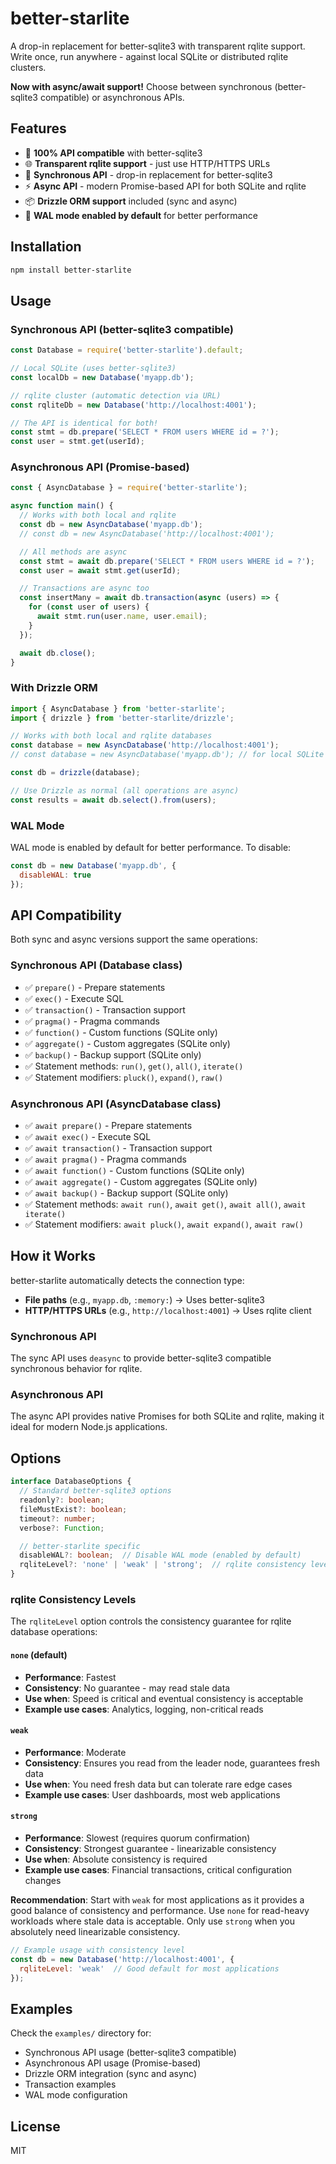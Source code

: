 # better-starlite

A drop-in replacement for better-sqlite3 with transparent rqlite support. Write once, run anywhere - against local SQLite or distributed rqlite clusters.

**Now with async/await support!** Choose between synchronous (better-sqlite3 compatible) or asynchronous APIs.

## Features

- 🎯 **100% API compatible** with better-sqlite3
- 🌐 **Transparent rqlite support** - just use HTTP/HTTPS URLs
- 🚀 **Synchronous API** - drop-in replacement for better-sqlite3
- ⚡ **Async API** - modern Promise-based API for both SQLite and rqlite
- 📦 **Drizzle ORM support** included (sync and async)
- 🔄 **WAL mode enabled by default** for better performance

## Installation

```bash
npm install better-starlite
```

## Usage

### Synchronous API (better-sqlite3 compatible)

```javascript
const Database = require('better-starlite').default;

// Local SQLite (uses better-sqlite3)
const localDb = new Database('myapp.db');

// rqlite cluster (automatic detection via URL)
const rqliteDb = new Database('http://localhost:4001');

// The API is identical for both!
const stmt = db.prepare('SELECT * FROM users WHERE id = ?');
const user = stmt.get(userId);
```

### Asynchronous API (Promise-based)

```javascript
const { AsyncDatabase } = require('better-starlite');

async function main() {
  // Works with both local and rqlite
  const db = new AsyncDatabase('myapp.db');
  // const db = new AsyncDatabase('http://localhost:4001');

  // All methods are async
  const stmt = await db.prepare('SELECT * FROM users WHERE id = ?');
  const user = await stmt.get(userId);

  // Transactions are async too
  const insertMany = await db.transaction(async (users) => {
    for (const user of users) {
      await stmt.run(user.name, user.email);
    }
  });

  await db.close();
}
```

### With Drizzle ORM

```typescript
import { AsyncDatabase } from 'better-starlite';
import { drizzle } from 'better-starlite/drizzle';

// Works with both local and rqlite databases
const database = new AsyncDatabase('http://localhost:4001');
// const database = new AsyncDatabase('myapp.db'); // for local SQLite

const db = drizzle(database);

// Use Drizzle as normal (all operations are async)
const results = await db.select().from(users);
```

### WAL Mode

WAL mode is enabled by default for better performance. To disable:

```javascript
const db = new Database('myapp.db', {
  disableWAL: true
});
```

## API Compatibility

Both sync and async versions support the same operations:

### Synchronous API (Database class)
- ✅ `prepare()` - Prepare statements
- ✅ `exec()` - Execute SQL
- ✅ `transaction()` - Transaction support
- ✅ `pragma()` - Pragma commands
- ✅ `function()` - Custom functions (SQLite only)
- ✅ `aggregate()` - Custom aggregates (SQLite only)
- ✅ `backup()` - Backup support (SQLite only)
- ✅ Statement methods: `run()`, `get()`, `all()`, `iterate()`
- ✅ Statement modifiers: `pluck()`, `expand()`, `raw()`

### Asynchronous API (AsyncDatabase class)
- ✅ `await prepare()` - Prepare statements
- ✅ `await exec()` - Execute SQL
- ✅ `await transaction()` - Transaction support
- ✅ `await pragma()` - Pragma commands
- ✅ `await function()` - Custom functions (SQLite only)
- ✅ `await aggregate()` - Custom aggregates (SQLite only)
- ✅ `await backup()` - Backup support (SQLite only)
- ✅ Statement methods: `await run()`, `await get()`, `await all()`, `await iterate()`
- ✅ Statement modifiers: `await pluck()`, `await expand()`, `await raw()`

## How it Works

better-starlite automatically detects the connection type:

- **File paths** (e.g., `myapp.db`, `:memory:`) → Uses better-sqlite3
- **HTTP/HTTPS URLs** (e.g., `http://localhost:4001`) → Uses rqlite client

### Synchronous API
The sync API uses `deasync` to provide better-sqlite3 compatible synchronous behavior for rqlite.

### Asynchronous API
The async API provides native Promises for both SQLite and rqlite, making it ideal for modern Node.js applications.

## Options

```typescript
interface DatabaseOptions {
  // Standard better-sqlite3 options
  readonly?: boolean;
  fileMustExist?: boolean;
  timeout?: number;
  verbose?: Function;

  // better-starlite specific
  disableWAL?: boolean;  // Disable WAL mode (enabled by default)
  rqliteLevel?: 'none' | 'weak' | 'strong';  // rqlite consistency level (see below)
}
```

### rqlite Consistency Levels

The `rqliteLevel` option controls the consistency guarantee for rqlite database operations:

#### `none` (default)
- **Performance**: Fastest
- **Consistency**: No guarantee - may read stale data
- **Use when**: Speed is critical and eventual consistency is acceptable
- **Example use cases**: Analytics, logging, non-critical reads

#### `weak`
- **Performance**: Moderate
- **Consistency**: Ensures you read from the leader node, guarantees fresh data
- **Use when**: You need fresh data but can tolerate rare edge cases
- **Example use cases**: User dashboards, most web applications

#### `strong`
- **Performance**: Slowest (requires quorum confirmation)
- **Consistency**: Strongest guarantee - linearizable consistency
- **Use when**: Absolute consistency is required
- **Example use cases**: Financial transactions, critical configuration changes

**Recommendation**: Start with `weak` for most applications as it provides a good balance of consistency and performance. Use `none` for read-heavy workloads where stale data is acceptable. Only use `strong` when you absolutely need linearizable consistency.

```javascript
// Example usage with consistency level
const db = new Database('http://localhost:4001', {
  rqliteLevel: 'weak'  // Good default for most applications
});
```

## Examples

Check the `examples/` directory for:
- Synchronous API usage (better-sqlite3 compatible)
- Asynchronous API usage (Promise-based)
- Drizzle ORM integration (sync and async)
- Transaction examples
- WAL mode configuration

## License

MIT
